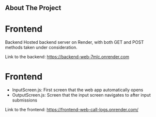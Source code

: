 ## About The Project
# Frontend

Backend Hosted backend server on Render, with both GET and POST methods taken under consideration.

Link to the backend: https://backend-web-7mlc.onrender.com

# Frontend
* InputScreen.js: First screen that the web app automatically opens
* OutputScreen.js: Screen that the input screen navigates to after input submissions

Link to the frontend: https://frontend-web-call-logs.onrender.com/
